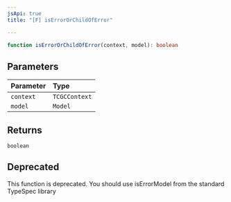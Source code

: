```yaml
---
jsApi: true
title: "[F] isErrorOrChildOfError"

---
```

```ts
function isErrorOrChildOfError(context, model): boolean
```

## Parameters

| Parameter | Type |
| :------ | :------ |
| `context` | `TCGCContext` |
| `model` | `Model` |

## Returns

`boolean`

## Deprecated

This function is deprecated. You should use isErrorModel from the standard TypeSpec library
